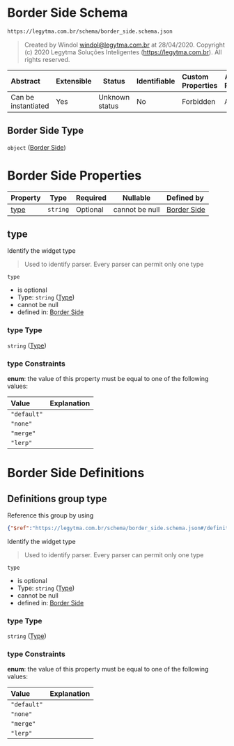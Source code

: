 # Border Side Schema

```txt
https://legytma.com.br/schema/border_side.schema.json
```




> Created by Windol [windol@legytma.com.br](mailto:windol@legytma.com.br) at 28/04/2020.
> Copyright (c) 2020 Legytma Soluções Inteligentes (<https://legytma.com.br>). All rights reserved.
>

| Abstract            | Extensible | Status         | Identifiable | Custom Properties | Additional Properties | Access Restrictions | Defined In                                                                          |
| :------------------ | ---------- | -------------- | ------------ | :---------------- | --------------------- | ------------------- | ----------------------------------------------------------------------------------- |
| Can be instantiated | Yes        | Unknown status | No           | Forbidden         | Allowed               | none                | [border_side.schema.json](../schema/border_side.schema.json "open original schema") |

## Border Side Type

`object` ([Border Side](border_side.md))

# Border Side Properties

| Property      | Type     | Required | Nullable       | Defined by                                                                                                                  |
| :------------ | -------- | -------- | -------------- | :-------------------------------------------------------------------------------------------------------------------------- |
| [type](#type) | `string` | Optional | cannot be null | [Border Side](border_side-properties-type.md "https&#x3A;//legytma.com.br/schema/border_side.schema.json#/properties/type") |

## type

Identify the widget type


> Used to identify parser. Every parser can permit only one type
>

`type`

-   is optional
-   Type: `string` ([Type](border_side-properties-type.md))
-   cannot be null
-   defined in: [Border Side](border_side-properties-type.md "https&#x3A;//legytma.com.br/schema/border_side.schema.json#/properties/type")

### type Type

`string` ([Type](border_side-properties-type.md))

### type Constraints

**enum**: the value of this property must be equal to one of the following values:

| Value       | Explanation |
| :---------- | ----------- |
| `"default"` |             |
| `"none"`    |             |
| `"merge"`   |             |
| `"lerp"`    |             |

# Border Side Definitions

## Definitions group type

Reference this group by using

```json
{"$ref":"https://legytma.com.br/schema/border_side.schema.json#/definitions/type"}
```

Identify the widget type


> Used to identify parser. Every parser can permit only one type
>

`type`

-   is optional
-   Type: `string` ([Type](border_side-definitions-type.md))
-   cannot be null
-   defined in: [Border Side](border_side-definitions-type.md "https&#x3A;//legytma.com.br/schema/border_side.schema.json#/definitions/type")

### type Type

`string` ([Type](border_side-definitions-type.md))

### type Constraints

**enum**: the value of this property must be equal to one of the following values:

| Value       | Explanation |
| :---------- | ----------- |
| `"default"` |             |
| `"none"`    |             |
| `"merge"`   |             |
| `"lerp"`    |             |
